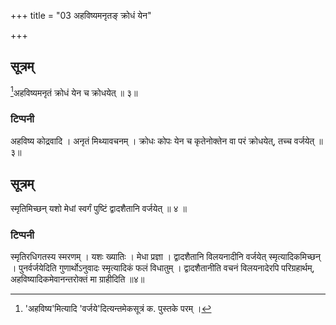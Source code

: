 +++
title = "03 अहविष्यमनृतङ् क्रोधं येन"

+++
## सूत्रम्
[^३]अहविष्यमनृतं क्रोधं येन च क्रोधयेत् ॥ ३॥  
### टिप्पनी
अहविष्य कोद्रवादि । अनृतं मिथ्यावचनम् । क्रोधः कोपः येन च कृतेनोक्तेन वा परं क्रोधयेत्, तच्च वर्जयेत् ॥३॥  

[^३]: 'अहविष्य'मित्यादि 'वर्जये'दित्यन्तमेकसूत्रं क. पुस्तके परम् ।   


## सूत्रम्
स्मृतिमिच्छन् यशो मेधां स्वर्गं पुष्टिं द्वादशैतानि वर्जयेत् ॥ ४ ॥  
### टिप्पनी
स्मृतिरधिगतस्य स्मरणम् । यशः ख्यातिः । मेधा प्रज्ञा । द्वादशैतानि विलयनादीनि वर्जयेत् स्मृत्यादिकमिच्छन् । पुनर्वर्जयेदिति गुणार्थोऽनुवादः स्मृत्यादिकं फलं विधातुम् । द्वादशैतानीति वचनं विलयनादेरपि परिग्रहार्थम्, अहविष्यादिकमेवानन्तरोक्तं मा ग्राहीदिति ॥४॥  
